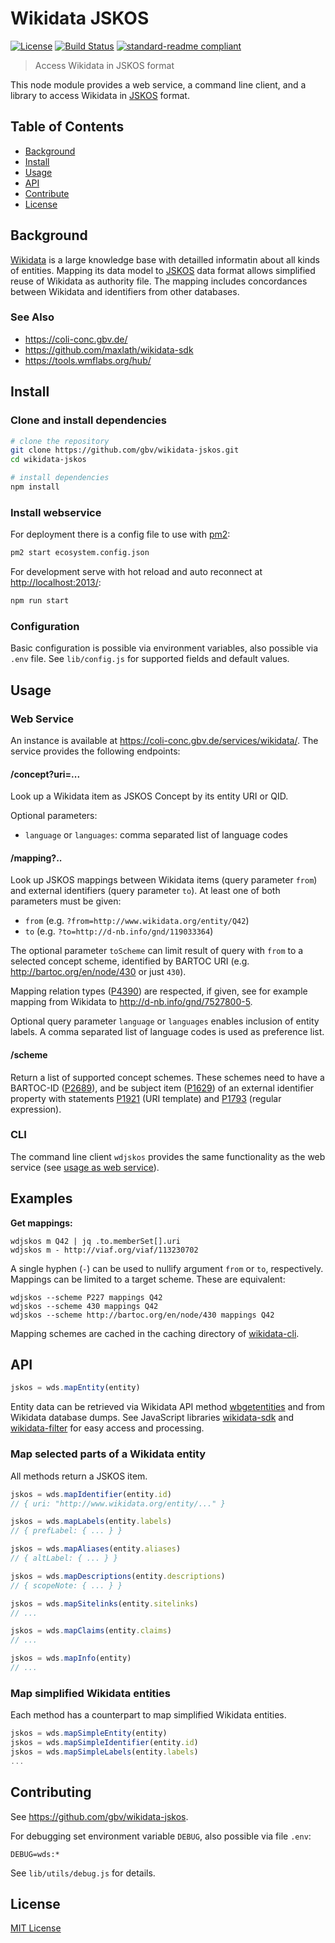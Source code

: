 # Wikidata JSKOS

[![License](https://img.shields.io/badge/license-MIT-blue.svg)](https://opensource.org/licenses/MIT)
[![Build Status](https://travis-ci.org/gbv/wikidata-jskos.svg?branch=master)](https://travis-ci.org/gbv/wikidata-jskos)
[![standard-readme compliant](https://img.shields.io/badge/readme%20style-standard-brightgreen.svg)](https://github.com/RichardLitt/standard-readme)

> Access Wikidata in JSKOS format

This node module provides a web service, a command line client, and a library to access Wikidata in [JSKOS] format.

## Table of Contents

- [Background](#background)
- [Install](#install)
- [Usage](#usage)
- [API](#api)
- [Contribute](#contribute)
- [License](#license)


## Background

[Wikidata] is a large knowledge base with detailled informatin about all kinds
of entities. Mapping its data model to [JSKOS] data format allows simplified
reuse of Wikidata as authority file. The mapping includes concordances between
Wikidata and identifiers from other databases.

### See Also

* <https://coli-conc.gbv.de/>
* <https://github.com/maxlath/wikidata-sdk>
* <https://tools.wmflabs.org/hub/>


## Install

### Clone and install dependencies

``` bash
# clone the repository
git clone https://github.com/gbv/wikidata-jskos.git
cd wikidata-jskos

# install dependencies
npm install
```

### Install webservice

For deployment there is a config file to use with [pm2](http://pm2.keymetrics.io/):

```bash
pm2 start ecosystem.config.json
```

For development serve with hot reload and auto reconnect at <http://localhost:2013/>:

```bash
npm run start
```

### Configuration

Basic configuration is possible via environment variables, also possible via
`.env` file. See `lib/config.js` for supported fields and default values.

## Usage

### Web Service

An instance is available at <https://coli-conc.gbv.de/services/wikidata/>. The
service provides the following endpoints:

#### /concept?uri=...

Look up a Wikidata item as JSKOS Concept by its entity URI or QID.

Optional parameters:

* `language` or `languages`: comma separated list of language codes

#### /mapping?..

Look up JSKOS mappings between Wikidata items (query parameter `from`) and
external identifiers (query parameter `to`). At least one of both parameters
must be given:

* `from` (e.g. `?from=http://www.wikidata.org/entity/Q42`)
* `to` (e.g. `?to=http://d-nb.info/gnd/119033364`)

The optional parameter `toScheme` can limit result of query with `from` to a
selected concept scheme, identified by BARTOC URI (e.g.
<http://bartoc.org/en/node/430> or just `430`).

Mapping relation types ([P4390]) are respected, if given, see for example
mapping from Wikidata to <http://d-nb.info/gnd/7527800-5>.

[P1921]: http://www.wikidata.org/entity/P1921
[P1793]: http://www.wikidata.org/entity/P1793
[P1629]: http://www.wikidata.org/entity/P1629
[P2689]: http://www.wikidata.org/entity/P2689
[P4390]: http://www.wikidata.org/entity/P2689

Optional query parameter `language` or `languages` enables inclusion of entity
labels. A comma separated list of language codes is used as preference list.

#### /scheme

Return a list of supported concept schemes. These schemes need to have a
BARTOC-ID ([P2689]), and be subject item ([P1629]) of an external identifier
property with statements [P1921] (URI template) and [P1793] (regular
expression).


### CLI

The command line client `wdjskos` provides the same functionality as the web
service (see [usage as web service](webservice.md)).

## Examples

**Get mappings:**

    wdjskos m Q42 | jq .to.memberSet[].uri
    wdjskos m - http://viaf.org/viaf/113230702

A single hyphen (`-`) can be used to nullify argument `from` or `to`,
respectively. Mappings can be limited to a target scheme. These are equivalent:

    wdjskos --scheme P227 mappings Q42
    wdjskos --scheme 430 mappings Q42
    wdjskos --scheme http://bartoc.org/en/node/430 mappings Q42

Mapping schemes are cached in the caching directory of [wikidata-cli].

## API

```js
jskos = wds.mapEntity(entity)
```

Entity data can be retrieved via Wikidata API method [wbgetentities] and from
Wikidata database dumps. See JavaScript libraries [wikidata-sdk] and
[wikidata-filter] for easy access and processing.

### Map selected parts of a Wikidata entity

All methods return a JSKOS item.

```js
jskos = wds.mapIdentifier(entity.id)
// { uri: "http://www.wikidata.org/entity/..." }

jskos = wds.mapLabels(entity.labels)
// { prefLabel: { ... } }

jskos = wds.mapAliases(entity.aliases)
// { altLabel: { ... } }

jskos = wds.mapDescriptions(entity.descriptions)
// { scopeNote: { ... } }

jskos = wds.mapSitelinks(entity.sitelinks)
// ...

jskos = wds.mapClaims(entity.claims)
// ...

jskos = wds.mapInfo(entity)
// ...
```

### Map simplified Wikidata entities

Each method has a counterpart to map simplified Wikidata entities.

```js
jskos = wds.mapSimpleEntity(entity)
jskos = wds.mapSimpleIdentifier(entity.id)
jskos = wds.mapSimpleLabels(entity.labels)
...
```

## Contributing

See <https://github.com/gbv/wikidata-jskos>.

For debugging set environment variable `DEBUG`, also possible via file `.env`:

    DEBUG=wds:*

See `lib/utils/debug.js` for details.

## License

[MIT License](LICENSE.md)


[wbgetentities]: https://www.wikidata.org/w/api.php?action=help&modules=wbgetentities
[wikidata-sdk]: https://github.com/maxlath/wikidata-sdk
[wikidata-cli]: https://github.com/maxlath/wikidata-cli
[wikidata-filter]: https://github.com/maxlath/wikidata-filter
[Wikidata]: https://www.wikidata.org/
[JSKOS]: https://gbv.github.io/jskos/
